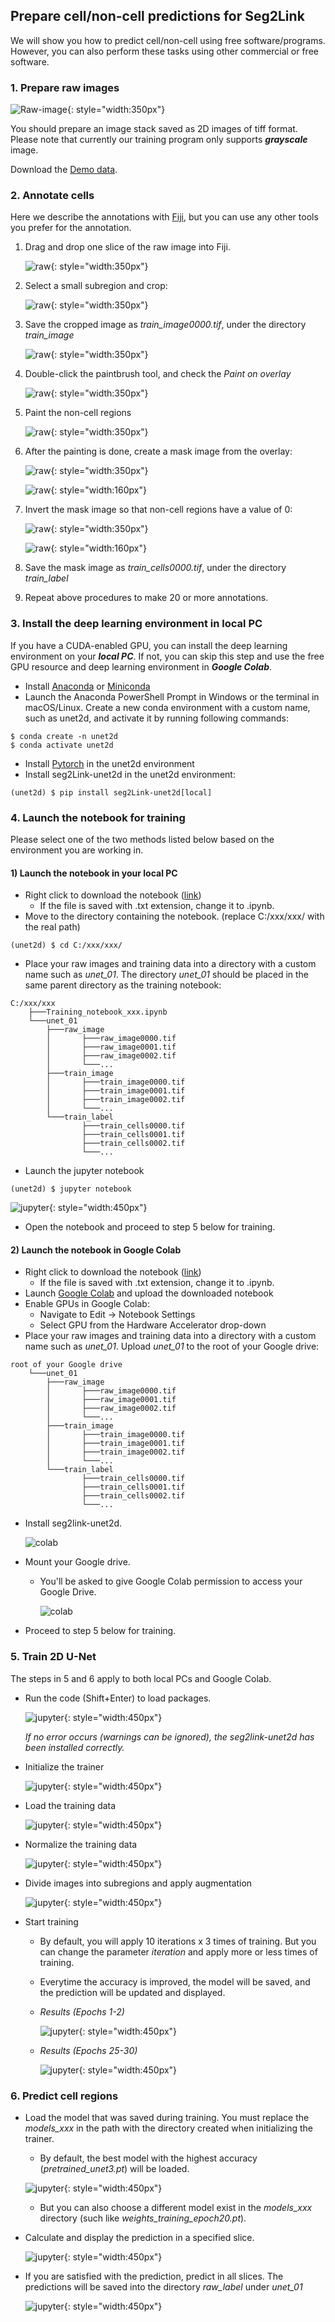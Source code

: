 ## Prepare cell/non-cell predictions for Seg2Link

We will show you how to predict cell/non-cell using free software/programs. However, you can also perform these tasks using other commercial or free software.

### 1. Prepare raw images

![Raw-image](./pics/raw_0020.png){: style="width:350px"}

You should prepare an image stack saved as 2D images of tiff format.
Please note that currently our training program only supports ***grayscale*** image.

Download the [Demo data]().

### 2. Annotate cells
Here we describe the annotations with [Fiji](https://imagej.net/software/fiji/), 
but you can use any other tools you prefer for the annotation.

1. Drag and drop one slice of the raw image into Fiji.

    ![raw](./pics/annotation_1.png){: style="width:350px"}

2. Select a small subregion and crop:

    ![raw](./pics/annotation_2_crop.png){: style="width:350px"}

3. Save the cropped image as *train_image0000.tif*, under the directory *train_image*

    ![raw](./pics/annotation_save_crop.png){: style="width:350px"}

4. Double-click the paintbrush tool, and check the *Paint on overlay*

    ![raw](./pics/annotation_3_paintbrush.png){: style="width:350px"}

5. Paint the non-cell regions

    ![raw](./pics/annotation_4_paint.png){: style="width:350px"}

6. After the painting is done, create a mask image from the overlay:

    ![raw](./pics/annotation_5_creatmask.png){: style="width:350px"}  
    
    ![raw](./pics/annotation_5_mask.png){: style="width:160px"}

7. Invert the mask image so that non-cell regions have a value of 0:
   
    ![raw](./pics/annotation_5_invertmask.png){: style="width:350px"}  
    
    ![raw](./pics/annotation_5_invertedmask.png){: style="width:160px"}

8. Save the mask image as *train_cells0000.tif*, under the directory *train_label*

9. Repeat above procedures to make 20 or more annotations.

### 3. Install the deep learning environment in local PC
    
If you have a CUDA-enabled GPU, you can install the deep learning environment on your ***local PC***. If not, you can skip this step and use the free GPU resource and deep learning environment in ***Google Colab***.

- Install [Anaconda](https://www.anaconda.com/products/individual) 
  or [Miniconda](https://conda.io/miniconda.html)
- Launch the Anaconda PowerShell Prompt in Windows or the terminal in macOS/Linux. Create a new conda environment with a custom name, such as unet2d, and activate it by running following commands:
```console
$ conda create -n unet2d
$ conda activate unet2d
```
- Install [Pytorch](https://pytorch.org/) in the unet2d environment
- Install seg2Link-unet2d in the unet2d environment:
```console
(unet2d) $ pip install seg2Link-unet2d[local]
```

### 4. Launch the notebook for training
Please select one of the two methods listed below based on the environment you are working in.

#### 1) Launch the notebook in your local PC
- Right click to download the notebook ([link](https://github.com/WenChentao/seg2link_unet2d/raw/master/Examples/Train%20and%20predict%20with%202D%20U-Net%20(clear).ipynb))
    - If the file is saved with .txt extension, change it to .ipynb.
- Move to the directory containing the notebook. (replace C:/xxx/xxx/ with the real path)
```console
(unet2d) $ cd C:/xxx/xxx/
```
- Place your raw images and training data into a directory with a custom name such as *unet_01*. 
  The directory *unet_01* should be placed in the same parent directory as the training notebook:
```
C:/xxx/xxx
    ├───Training_notebook_xxx.ipynb
    └───unet_01
        ├───raw_image
        │       ├───raw_image0000.tif
        │       ├───raw_image0001.tif
        │       ├───raw_image0002.tif
        │       └───...
        ├───train_image
        │       ├───train_image0000.tif
        │       ├───train_image0001.tif
        │       ├───train_image0002.tif
        │       └───...
        └───train_label
                ├───train_cells0000.tif
                ├───train_cells0001.tif
                ├───train_cells0002.tif
                └───...    
```
- Launch the jupyter notebook

```console
(unet2d) $ jupyter notebook
```
![jupyter](./pics/jupyter_launch.png){: style="width:450px"}  

- Open the notebook and proceed to step 5 below for training.

#### 2) Launch the notebook in Google Colab
- Right click to download the notebook ([link](https://github.com/WenChentao/seg2link_unet2d/raw/master/Examples/Train%20and%20predict%20with%202D%20U-Net%20(clear).ipynb))
    - If the file is saved with .txt extension, change it to .ipynb.
- Launch [Google Colab](https://research.google.com/colaboratory/) and upload the downloaded notebook
- Enable GPUs in Google Colab:
    - Navigate to Edit → Notebook Settings
    - Select GPU from the Hardware Accelerator drop-down
- Place your raw images and training data into a directory with a custom name such as *unet_01*. 
  Upload *unet_01* to the root of your Google drive:
```
root of your Google drive
    └───unet_01
        ├───raw_image
        │       ├───raw_image0000.tif
        │       ├───raw_image0001.tif
        │       ├───raw_image0002.tif
        │       └───...
        ├───train_image
        │       ├───train_image0000.tif
        │       ├───train_image0001.tif
        │       ├───train_image0002.tif
        │       └───...
        └───train_label
                ├───train_cells0000.tif
                ├───train_cells0001.tif
                ├───train_cells0002.tif
                └───...    
```
- Install seg2link-unet2d.

    ![colab](./pics/google_colab_install_seg2linkunet2d.png)

- Mount your Google drive.
    - You'll be asked to give Google Colab permission to access your Google Drive.
    
        ![colab](./pics/mount_drive.png)

- Proceed to step 5 below for training.

### 5. Train 2D U-Net
The steps in 5 and 6 apply to both local PCs and Google Colab.

- Run the code (Shift+Enter) to load packages.

    ![jupyter](./pics/notebook_load_packages.png){: style="width:450px"}  

    *If no error occurs (warnings can be ignored), the seg2link-unet2d has been installed correctly.*

- Initialize the trainer

    ![jupyter](./pics/create_tranier.png){: style="width:450px"}  

- Load the training data

    ![jupyter](./pics/load_training_data.png){: style="width:450px"}  

- Normalize the training data

    ![jupyter](./pics/normalize_training_data.png){: style="width:450px"}  

- Divide images into subregions and apply augmentation

    ![jupyter](./pics/division_augmentation.png){: style="width:450px"}  

- Start training
    - By default, you will apply 10 iterations x 3 times of training. But you can change the parameter *iteration* and apply more or less times of training.
    - Everytime the accuracy is improved, the model will be saved, and the prediction will be updated and displayed.
    - *Results (Epochs 1-2)*
  
        ![jupyter](./pics/train_1.png){: style="width:450px"}  
  
    - *Results (Epochs 25-30)*
  
        ![jupyter](./pics/train_2.png){: style="width:450px"}  
  
### 6. Predict cell regions
- Load the model that was saved during training. You must replace the *models_xxx* in the path with the directory created when initializing the trainer.
    - By default, the best model with the highest accuracy (*pretrained_unet3.pt*) will be loaded.
  
    ![jupyter](./pics/load_model.png){: style="width:450px"}  

    - But you can also choose a different model exist in the *models_xxx* directory (such like *weights_training_epoch20.pt*).

- Calculate and display the prediction in a specified slice.
  
    ![jupyter](./pics/predict.png){: style="width:450px"}  

- If you are satisfied with the prediction, predict in all slices. The predictions will be saved into the directory *raw_label* under *unet_01*
  
    ![jupyter](./pics/save_prediction.png){: style="width:450px"}  

